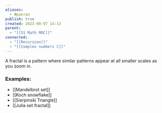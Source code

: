 ```yaml
---
aliases:
  - Фрактал
publish: true
created: 2023-08-07 14:13
parent:
  - "[[51 Math MOC]]"
connected:
  - "[[Recursion]]"
  - "[[Complex numbers C]]"
---
```

A fractal is a pattern where similar patterns appear at all smaller scales as you zoom in.

### Examples:
- [[Mandelbrot set]]
- [[Koch snowflake]]
- [[Sierpinski Triangle]]
- [[Julia set fractal]]



